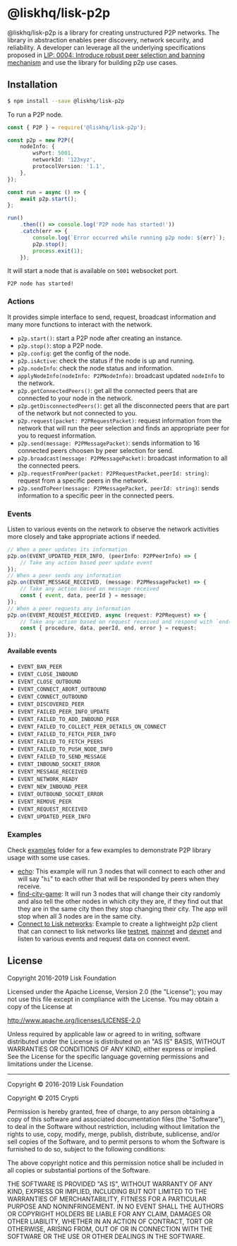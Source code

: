 # @liskhq/lisk-p2p

@liskhq/lisk-p2p is a library for creating unstructured P2P networks. The library in abstraction enables peer discovery, network security, and reliability. A developer can leverage all the underlying specifications proposed in [LIP: 0004: Introduce robust peer selection and banning mechanism](https://github.com/LiskHQ/lips/blob/master/proposals/lip-0004.md) and use the library for building p2p use cases.

## Installation

```sh
$ npm install --save @liskhq/lisk-p2p
```

To run a P2P node.

```typescript
const { P2P } = require('@liskhq/lisk-p2p');

const p2p = new P2P({
	nodeInfo: {
		wsPort: 5001,
		networkId: '123xyz',
		protocolVersion: '1.1',
	},
});

const run = async () => {
	await p2p.start();
};

run()
	.then(() => console.log('P2P node has started!'))
	.catch(err => {
		console.log(`Error occurred while running p2p node: ${err}`);
		p2p.stop();
		process.exit(1);
	});
```

It will start a node that is available on `5001` websocket port.

```shell
P2P node has started!
```

### Actions

It provides simple interface to send, request, broadcast information and many more functions to interact with the network.

- `p2p.start()`: start a P2P node after creating an instance.
- `p2p.stop()`: stop a P2P node.
- `p2p.config`: get the config of the node.
- `p2p.isActive`: check the status if the node is up and running.
- `p2p.nodeInfo`: check the node status and information.
- `applyNodeInfo(nodeInfo: P2PNodeInfo)`: broadcast updated `nodeInfo` to the network.
- `p2p.getConnectedPeers()`: get all the connected peers that are connected to your node in the network.
- `p2p.getDisconnectedPeers()`: get all the disconnected peers that are part of the network but not connected to you.
- `p2p.request(packet: P2PRequestPacket)`: request information from the network that will run the peer selection and finds an appropriate peer for you to request information.
- `p2p.send(message: P2PMessagePacket)`: sends information to 16 connected peers choosen by peer selection for send.
- `p2p.broadcast(message: P2PMessagePacket)`: broadcast information to all the connected peers.
- `p2p.requestFromPeer(packet: P2PRequestPacket,peerId: string)`: request from a specific peers in the network.
- `p2p.sendToPeer(message: P2PMessagePacket, peerId: string)`: sends information to a specific peer in the connected peers.

### Events

Listen to various events on the network to observe the network activities more closely and take appropriate actions if needed.

```typescript
// When a peer updates its information
p2p.on(EVENT_UPDATED_PEER_INFO, (peerInfo: P2PPeerInfo) => {
	// Take any action based peer update event
});
// When a peer sends any information
p2p.on(EVENT_MESSAGE_RECEIVED, (message: P2PMessagePacket) => {
	// Take any action based on message received
	const { event, data, peerId } = message;
});
// When a peer requests any information
p2p.on(EVENT_REQUEST_RECEIVED, async (request: P2PRequest) => {
	// Take any action based on request received and respond with `end(results)` with results or return an error by `error(new Error('Request was not processed successfully'))`
	const { procedure, data, peerId, end, error } = request;
});
```

#### Available events

- `EVENT_BAN_PEER`
- `EVENT_CLOSE_INBOUND`
- `EVENT_CLOSE_OUTBOUND`
- `EVENT_CONNECT_ABORT_OUTBOUND`
- `EVENT_CONNECT_OUTBOUND`
- `EVENT_DISCOVERED_PEER`
- `EVENT_FAILED_PEER_INFO_UPDATE`
- `EVENT_FAILED_TO_ADD_INBOUND_PEER`
- `EVENT_FAILED_TO_COLLECT_PEER_DETAILS_ON_CONNECT`
- `EVENT_FAILED_TO_FETCH_PEER_INFO`
- `EVENT_FAILED_TO_FETCH_PEERS`
- `EVENT_FAILED_TO_PUSH_NODE_INFO`
- `EVENT_FAILED_TO_SEND_MESSAGE`
- `EVENT_INBOUND_SOCKET_ERROR`
- `EVENT_MESSAGE_RECEIVED`
- `EVENT_NETWORK_READY`
- `EVENT_NEW_INBOUND_PEER`
- `EVENT_OUTBOUND_SOCKET_ERROR`
- `EVENT_REMOVE_PEER`
- `EVENT_REQUEST_RECEIVED`
- `EVENT_UPDATED_PEER_INFO`

### Examples

Check [examples](examples/) folder for a few examples to demonstrate P2P library usage with some use cases.

- [echo](examples/echo): This example will run 3 nodes that will connect to each other and will say "`hi`" to each other that will be responded by peers when they receive.
- [find-city-game](examples/find-city-game): It will run 3 nodes that will change their city randomly and also tell the other nodes in which city they are, if they find out that they are in the same city then they stop changing their city. The app will stop when all 3 nodes are in the same city.
- [Connect to Lisk networks](examples/lisk-networks): Example to create a lightweight p2p client that can connect to lisk networks like [testnet](examples/lisk-networks/connect_to_testnet.ts), [mainnet](examples/lisk-networks/connect_to_mainnet.ts) and [devnet](examples/lisk-networks/connect_to_devnet.ts) and listen to various events and request data on connect event.

## License

Copyright 2016-2019 Lisk Foundation

Licensed under the Apache License, Version 2.0 (the "License");
you may not use this file except in compliance with the License.
You may obtain a copy of the License at

http://www.apache.org/licenses/LICENSE-2.0

Unless required by applicable law or agreed to in writing, software
distributed under the License is distributed on an "AS IS" BASIS,
WITHOUT WARRANTIES OR CONDITIONS OF ANY KIND, either express or implied.
See the License for the specific language governing permissions and
limitations under the License.

---

Copyright © 2016-2019 Lisk Foundation

Copyright © 2015 Crypti

Permission is hereby granted, free of charge, to any person obtaining a copy of this software and associated documentation files (the "Software"), to deal in the Software without restriction, including without limitation the rights to use, copy, modify, merge, publish, distribute, sublicense, and/or sell copies of the Software, and to permit persons to whom the Software is furnished to do so, subject to the following conditions:

The above copyright notice and this permission notice shall be included in all copies or substantial portions of the Software.

THE SOFTWARE IS PROVIDED "AS IS", WITHOUT WARRANTY OF ANY KIND, EXPRESS OR IMPLIED, INCLUDING BUT NOT LIMITED TO THE WARRANTIES OF MERCHANTABILITY, FITNESS FOR A PARTICULAR PURPOSE AND NONINFRINGEMENT. IN NO EVENT SHALL THE AUTHORS OR COPYRIGHT HOLDERS BE LIABLE FOR ANY CLAIM, DAMAGES OR OTHER LIABILITY, WHETHER IN AN ACTION OF CONTRACT, TORT OR OTHERWISE, ARISING FROM, OUT OF OR IN CONNECTION WITH THE SOFTWARE OR THE USE OR OTHER DEALINGS IN THE SOFTWARE.

[lisk core github]: https://github.com/LiskHQ/lisk
[lisk documentation site]: https://lisk.io/documentation/lisk-elements
